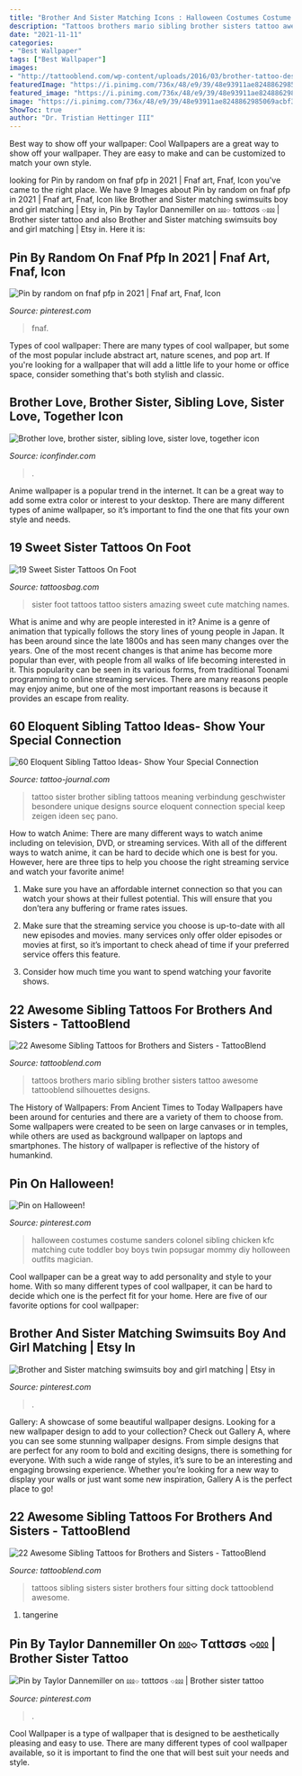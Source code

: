 ```yaml
---
title: "Brother And Sister Matching Icons : Halloween Costumes Costume Sanders Colonel Sibling Chicken Kfc Matching Cute Toddler Boy Boys Twin Popsugar Mommy Diy Holloween Outfits Magician"
description: "Tattoos brothers mario sibling brother sisters tattoo awesome tattooblend silhouettes designs"
date: "2021-11-11"
categories:
- "Best Wallpaper"
tags: ["Best Wallpaper"]
images:
- "http://tattooblend.com/wp-content/uploads/2016/03/brother-tattoo-designs.jpg?x26891"
featuredImage: "https://i.pinimg.com/736x/48/e9/39/48e93911ae8248862985069acbf3c1b4.jpg"
featured_image: "https://i.pinimg.com/736x/48/e9/39/48e93911ae8248862985069acbf3c1b4.jpg"
image: "https://i.pinimg.com/736x/48/e9/39/48e93911ae8248862985069acbf3c1b4.jpg"
ShowToc: true
author: "Dr. Tristian Hettinger III"
---
```



Best way to show off your wallpaper:
Cool Wallpapers are a great way to show off your wallpaper. They are easy to make and can be customized to match your own style.

	

		
looking for Pin by random on fnaf pfp in 2021 | Fnaf art, Fnaf, Icon you've came to the right place. We have 9 Images about Pin by random on fnaf pfp in 2021 | Fnaf art, Fnaf, Icon like Brother and Sister matching swimsuits boy and girl matching | Etsy in, Pin by Taylor Dannemiller on ⅏⌔ tαttσσѕ ⌔⅏ | Brother sister tattoo and also Brother and Sister matching swimsuits boy and girl matching | Etsy in. Here it is:
		
    
## Pin By Random On Fnaf Pfp In 2021 | Fnaf Art, Fnaf, Icon

<img loading=lazy src="https://i.pinimg.com/736x/6a/d4/24/6ad424a75265fd33bde98a8739131354.jpg" onerror="this.onerror=null;this.src='https://tse4.mm.bing.net/th?id=OIP.sG9EPUW_4tjNEb9ADrLDiwHaHa&amp;pid=15.1';" alt="Pin by random on fnaf pfp in 2021 | Fnaf art, Fnaf, Icon">

_Source: pinterest.com_

>fnaf. 

	

Types of cool wallpaper:
There are many types of cool wallpaper, but some of the most popular include abstract art, nature scenes, and pop art. If you're looking for a wallpaper that will add a little life to your home or office space, consider something that's both stylish and classic.

    
## Brother Love, Brother Sister, Sibling Love, Sister Love, Together Icon

<img loading=lazy src="https://cdn2.iconfinder.com/data/icons/family-28/49/53-1024.png" onerror="this.onerror=null;this.src='https://tse4.mm.bing.net/th?id=OIP.OR9Dri-SokeA2Kq1VSNowAHaHa&amp;pid=15.1';" alt="Brother love, brother sister, sibling love, sister love, together icon">

_Source: iconfinder.com_

>. 

	

Anime wallpaper is a popular trend in the internet. It can be a great way to add some extra color or interest to your desktop. There are many different types of anime wallpaper, so it’s important to find the one that fits your own style and needs.

    
## 19 Sweet Sister Tattoos On Foot

<img loading=lazy src="http://www.tattoosbag.com/wp-content/uploads/2016/09/Amazing-Sisters-Tattoo-On-Foot-ts102.jpg" onerror="this.onerror=null;this.src='https://tse3.mm.bing.net/th?id=OIP.AAXowiE2hDqtjUNsoGGmHAHaEK&amp;pid=15.1';" alt="19 Sweet Sister Tattoos On Foot">

_Source: tattoosbag.com_

>sister foot tattoos tattoo sisters amazing sweet cute matching names. 

	

What is anime and why are people interested in it?
Anime is a genre of animation that typically follows the story lines of young people in Japan. It has been around since the late 1800s and has seen many changes over the years. One of the most recent changes is that anime has become more popular than ever, with people from all walks of life becoming interested in it. This popularity can be seen in its various forms, from traditional Toonami programming to online streaming services. There are many reasons people may enjoy anime, but one of the most important reasons is because it provides an escape from reality.

    
## 60 Eloquent Sibling Tattoo Ideas- Show Your Special Connection

<img loading=lazy src="https://tattoo-journal.com/wp-content/uploads/2016/09/sibling-tattoo8-650x650.jpg" onerror="this.onerror=null;this.src='https://tse4.mm.bing.net/th?id=OIP.S2KvrT9RDroKWAgD02T9oAHaHa&amp;pid=15.1';" alt="60 Eloquent Sibling Tattoo Ideas- Show Your Special Connection">

_Source: tattoo-journal.com_

>tattoo sister brother sibling tattoos meaning verbindung geschwister besondere unique designs source eloquent connection special keep zeigen ideen seç pano. 

	

How to watch Anime: There are many different ways to watch anime including on television, DVD, or streaming services.
With all of the different ways to watch anime, it can be hard to decide which one is best for you. However, here are three tips to help you choose the right streaming service and watch your favorite anime!
1. Make sure you have an affordable internet connection so that you can watch your shows at their fullest potential. This will ensure that you don’tera any buffering or frame rates issues.

2. Make sure that the streaming service you choose is up-to-date with all new episodes and movies. many services only offer older episodes or movies at first, so it’s important to check ahead of time if your preferred service offers this feature.

3. Consider how much time you want to spend watching your favorite shows.

    
## 22 Awesome Sibling Tattoos For Brothers And Sisters - TattooBlend

<img loading=lazy src="http://tattooblend.com/wp-content/uploads/2016/03/brother-tattoo-designs.jpg?x26891" onerror="this.onerror=null;this.src='https://tse4.mm.bing.net/th?id=OIP.b8t9a25QAeUXybeeJS6tgwHaHZ&amp;pid=15.1';" alt="22 Awesome Sibling Tattoos for Brothers and Sisters - TattooBlend">

_Source: tattooblend.com_

>tattoos brothers mario sibling brother sisters tattoo awesome tattooblend silhouettes designs. 

	

The History of Wallpapers: From Ancient Times to Today
Wallpapers have been around for centuries and there are a variety of them to choose from. Some wallpapers were created to be seen on large canvases or in temples, while others are used as background wallpaper on laptops and smartphones. The history of wallpaper is reflective of the history of humankind.

    
## Pin On Halloween!

<img loading=lazy src="https://i.pinimg.com/736x/51/f7/c6/51f7c69c3bd14f7858359f3c772c25d0--colonel-sanders-costume-halloween-costume-ideas.jpg" onerror="this.onerror=null;this.src='https://tse3.mm.bing.net/th?id=OIP.qHe0H9EMCluWWWtvdrIVVAHaJ-&amp;pid=15.1';" alt="Pin on Halloween!">

_Source: pinterest.com_

>halloween costumes costume sanders colonel sibling chicken kfc matching cute toddler boy boys twin popsugar mommy diy holloween outfits magician. 

	

Cool wallpaper can be a great way to add personality and style to your home. With so many different types of cool wallpaper, it can be hard to decide which one is the perfect fit for your home. Here are five of our favorite options for cool wallpaper: 

    
## Brother And Sister Matching Swimsuits Boy And Girl Matching | Etsy In

<img loading=lazy src="https://i.pinimg.com/736x/48/e9/39/48e93911ae8248862985069acbf3c1b4.jpg" onerror="this.onerror=null;this.src='https://tse3.mm.bing.net/th?id=OIP._ty7aWzqwdPoXE-5LZUuEQHaGG&amp;pid=15.1';" alt="Brother and Sister matching swimsuits boy and girl matching | Etsy in">

_Source: pinterest.com_

>. 

	

Gallery: A showcase of some beautiful wallpaper designs.
Looking for a new wallpaper design to add to your collection? Check out Gallery A, where you can see some stunning wallpaper designs. From simple designs that are perfect for any room to bold and exciting designs, there is something for everyone. With such a wide range of styles, it’s sure to be an interesting and engaging browsing experience. Whether you’re looking for a new way to display your walls or just want some new inspiration, Gallery A is the perfect place to go!





	
	
    
## 22 Awesome Sibling Tattoos For Brothers And Sisters - TattooBlend

<img loading=lazy src="http://tattooblend.com/wp-content/uploads/2016/03/sibling-family-tattoos.jpg?x26891" onerror="this.onerror=null;this.src='https://tse2.mm.bing.net/th?id=OIP.oBMyskvWARV4iuzW7DcFkwHaHo&amp;pid=15.1';" alt="22 Awesome Sibling Tattoos for Brothers and Sisters - TattooBlend">

_Source: tattooblend.com_

>tattoos sibling sisters sister brothers four sitting dock tattooblend awesome. 

	

1. tangerine 

    
## Pin By Taylor Dannemiller On ⅏⌔ Tαttσσѕ ⌔⅏ | Brother Sister Tattoo

<img loading=lazy src="https://i.pinimg.com/736x/58/37/fc/5837fc70ceb2a9387f10f986fd0fa075.jpg" onerror="this.onerror=null;this.src='https://tse1.mm.bing.net/th?id=OIP.qGKVbvZKtHFbmFSgnI7zOQHaHa&amp;pid=15.1';" alt="Pin by Taylor Dannemiller on ⅏⌔ tαttσσѕ ⌔⅏ | Brother sister tattoo">

_Source: pinterest.com_

>. 

	

Cool Wallpaper is a type of wallpaper that is designed to be aesthetically pleasing and easy to use. There are many different types of cool wallpaper available, so it is important to find the one that will best suit your needs and style.

